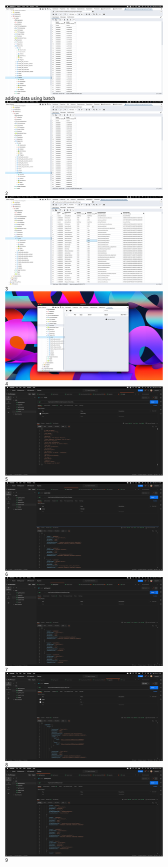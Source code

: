 <img src= "/src/main/resources/images/1.png">adding data using batch</img>
<img src= "/src/main/resources/images/1.png">2</img>
<img src= "/src/main/resources/images/3.png">3</img>
<img src= "/src/main/resources/images/4.png">4</img>
<img src= "/src/main/resources/images/5.png">5</img>
<img src= "/src/main/resources/images/6.png">6</img>
<img src= "/src/main/resources/images/7.png">7</img>
<img src= "/src/main/resources/images/8.png">8</img>
<img src= "/src/main/resources/images/9.png">9</img>